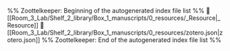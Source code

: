 %% Zoottelkeeper: Beginning of the autogenerated index file list  %%
📄 [[Room_3_Lab/Shelf_2_library/Box_1_manuscripts/0_resources/_Resource|_Resource]]
📄 [[Room_3_Lab/Shelf_2_library/Box_1_manuscripts/0_resources/zotero.json|zotero.json]]
%% Zoottelkeeper: End of the autogenerated index file list  %%
